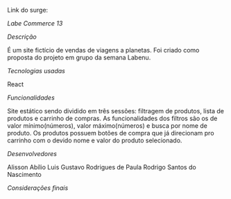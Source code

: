 Link do surge: 

*Labe Commerce 13*

*Descrição*

É um site fictício de vendas de viagens a planetas. Foi criado como proposta do projeto em grupo da semana Labenu.

*Tecnologias usadas*

React

*Funcionalidades*

Site estático sendo dividido em três sessões: filtragem de produtos, lista de produtos e carrinho de compras.
As funcionalidades dos filtros são os de valor mínimo(números), valor máximo(números) e busca por nome de produto.
Os produtos possuem botões de compra que já direcionam pro carrinho com o devido nome e valor do produto selecionado.

*Desenvolvedores*

Alisson Abílio
Luis Gustavo Rodrigues de Paula
Rodrigo Santos do Nascimento 


*Considerações finais*
